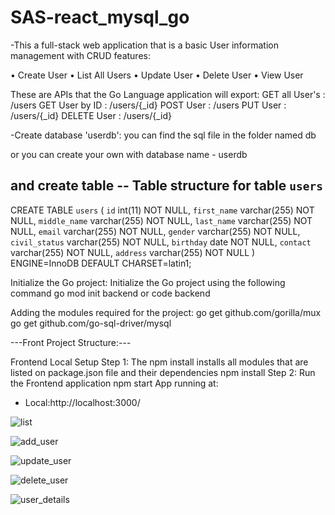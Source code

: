 ﻿# SAS-react_mysql_go
 
 -This a full-stack web application that is a basic User information management with CRUD features: 

• Create User
• List All Users 
• Update User 
• Delete User 
• View User 

These are APIs that the Go Language application will export:
GET all User's        :     /users 
GET User by ID     :     /users/{_id} 
POST User             :     /users 
PUT User               :     /users/{_id} 
DELETE User       :     /users/{_id}

 
-Create database 'userdb':
 you can find the sql file in the folder named db
 
 or you can create your own with database name - userdb
 
 and create table
 -- Table structure for table `users`
--

CREATE TABLE `users` (
  `id` int(11) NOT NULL,
  `first_name` varchar(255) NOT NULL,
  `middle_name` varchar(255) NOT NULL,
  `last_name` varchar(255) NOT NULL,
  `email` varchar(255) NOT NULL,
  `gender` varchar(255) NOT NULL,
  `civil_status` varchar(255) NOT NULL,
  `birthday` date NOT NULL,
  `contact` varchar(255) NOT NULL,
  `address` varchar(255) NOT NULL
) ENGINE=InnoDB DEFAULT CHARSET=latin1;


Initialize the Go project:
Initialize the Go project using the following command
go mod init backend
or 
code backend

Adding the modules required for the project:
go get github.com/gorilla/mux
go get github.com/go-sql-driver/mysql


---Front Project Structure:---

Frontend Local Setup
Step 1: The npm install installs all modules that are listed on package.json file and their 
            dependencies
npm install
Step 2: Run the Frontend application
npm start
 App running at:
  - Local:http://localhost:3000/ 
  
  ![list](https://user-images.githubusercontent.com/113105714/210849016-36d7c145-12a3-42ca-a6c6-8ff6ae108172.png)
  
  ![add_user](https://user-images.githubusercontent.com/113105714/210849153-d18f5eb2-1fb1-4d86-b1fc-616b50b20428.png)


![update_user](https://user-images.githubusercontent.com/113105714/210849216-d5bf41d6-852c-4c63-aab6-7a9f87939914.png)


![delete_user](https://user-images.githubusercontent.com/113105714/210849178-b4832ced-f8d9-4e4b-9163-be0bb6f46748.png)

![user_details](https://user-images.githubusercontent.com/113105714/210849240-65b88b42-a402-4b14-9a93-1d15f204ecb2.png)




